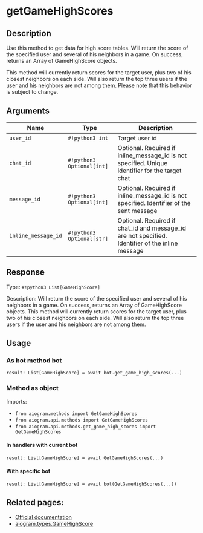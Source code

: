 # getGameHighScores

## Description

Use this method to get data for high score tables. Will return the score of the specified user and several of his neighbors in a game. On success, returns an Array of GameHighScore objects.

This method will currently return scores for the target user, plus two of his closest neighbors on each side. Will also return the top three users if the user and his neighbors are not among them. Please note that this behavior is subject to change.


## Arguments

| Name | Type | Description |
| - | - | - |
| `user_id` | `#!python3 int` | Target user id |
| `chat_id` | `#!python3 Optional[int]` | Optional. Required if inline_message_id is not specified. Unique identifier for the target chat |
| `message_id` | `#!python3 Optional[int]` | Optional. Required if inline_message_id is not specified. Identifier of the sent message |
| `inline_message_id` | `#!python3 Optional[str]` | Optional. Required if chat_id and message_id are not specified. Identifier of the inline message |



## Response

Type: `#!python3 List[GameHighScore]`

Description: Will return the score of the specified user and several of his neighbors in a game. On success, returns an Array of GameHighScore objects. This method will currently return scores for the target user, plus two of his closest neighbors on each side. Will also return the top three users if the user and his neighbors are not among them.


## Usage


### As bot method bot

```python3
result: List[GameHighScore] = await bot.get_game_high_scores(...)
```

### Method as object

Imports:

- `from aiogram.methods import GetGameHighScores`
- `from aiogram.api.methods import GetGameHighScores`
- `from aiogram.api.methods.get_game_high_scores import GetGameHighScores`

#### In handlers with current bot
```python3
result: List[GameHighScore] = await GetGameHighScores(...)
```

#### With specific bot
```python3
result: List[GameHighScore] = await bot(GetGameHighScores(...))
```



## Related pages:

- [Official documentation](https://core.telegram.org/bots/api#getgamehighscores)
- [aiogram.types.GameHighScore](../types/game_high_score.md)
